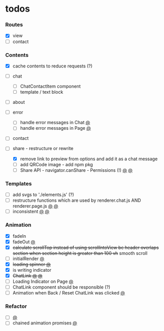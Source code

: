 # todos

### Routes

- [x] view
- [ ] contact

### Contents

- [x] cache contents to reduce requests (?)
- [ ] chat

  - [ ] ChatContactItem component
  - [ ] template / text block

- [ ] about
- [ ] error

  - [ ] handle error messages in Chat [@](src/renderer/render.chat.js#108)
  - [ ] handle error messages in Page [@](src/renderer/render.page.js#30)

- [ ] contact
- [ ] share - restructure or rewrite
  - [x] remove link to preview from options and add it as a chat message
  - [ ] add QRCode image - add npm pkg
  - [ ] Share API - navigator.canShare - Permissions (!) [@](src/listener/listener.js#31) [@](src/templates/utils.js#28)

### Templates

- [ ] add svgs to './elements.js' (?)
- [ ] restructure functions which are used by renderer.chat.js AND renderer.page.js [@](src/renderer/render.chat.js#136) [@](src/renderer/render.page.js#44)
- [ ] inconsistent [@](src/templates/templates.js#8) [@](src/templates/templates.js#36)

### Animation

- [x] fadeIn
- [x] fadeOut [@](src/renderer/render.chat.js#31)
- [x] ~~calculate scrollTop instead of using scrollIntoView bc header overlaps section when section height is greater than 100 vh~~ smooth scroll
- [ ] initialRender [@](src/renderer/render.chat.js#35)
- [x] ~~loading spinner [@](src/renderer/utils.js#38)~~
- [x] is writing indicator
- [x] ~~ChatLink [@](src/components/chat-link/component.js#110) [@](src/renderer/render.chat.js#86)~~
- [ ] Loading Indicator on Page [@](src/renderer/utils.js#10)
- [ ] ChatLink component should be responsible (?)
- [ ] Animation when Back / Reset ChatLink was clicked [@](src/renderer/render.chat.js#56)

### Refactor

- [ ] [@](src/renderer/render.chat.js)
- [ ] chained animation promises [@](src/renderer/transition.js)
